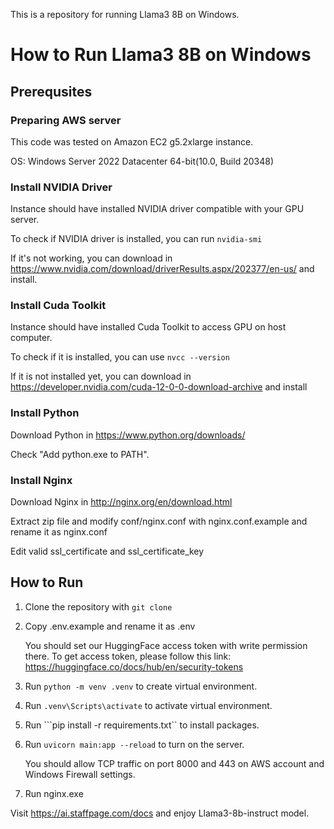 This is a repository for running Llama3 8B on Windows.

# How to Run Llama3 8B on Windows

## Prerequsites

### Preparing AWS server

This code was tested on Amazon EC2 g5.2xlarge instance.

OS: Windows Server 2022 Datacenter 64-bit(10.0, Build 20348)

### Install NVIDIA Driver

Instance should have installed NVIDIA driver compatible with your GPU server.

To check if NVIDIA driver is installed, you can run ```nvidia-smi```

If it's not working, you can download in https://www.nvidia.com/download/driverResults.aspx/202377/en-us/ and install.

### Install Cuda Toolkit

Instance should have installed Cuda Toolkit to access GPU on host computer.

To check if it is installed, you can use ```nvcc --version```

If it is not installed yet, you can download in https://developer.nvidia.com/cuda-12-0-0-download-archive and install


### Install Python

Download Python in https://www.python.org/downloads/

Check "Add python.exe to PATH".


### Install Nginx

Download Nginx in http://nginx.org/en/download.html

Extract zip file and modify conf/nginx.conf with nginx.conf.example and rename it as nginx.conf

Edit valid ssl_certificate and ssl_certificate_key


## How to Run

1. Clone the repository with ```git clone```

2. Copy .env.example and rename it as .env

    You should set our HuggingFace access token with write permission there. To get access token, please follow this link:
    https://huggingface.co/docs/hub/en/security-tokens

3. Run ```python -m venv .venv``` to create virtual environment.
4. Run ```.venv\Scripts\activate``` to activate virtual environment.
5. Run ```pip install -r requirements.txt`` to install packages.
6. Run ```uvicorn main:app --reload``` to turn on the server.
    
    You should allow TCP traffic on port 8000 and 443 on AWS account and Windows Firewall settings.

7. Run nginx.exe

Visit https://ai.staffpage.com/docs and enjoy Llama3-8b-instruct model.